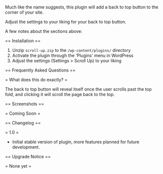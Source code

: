 Much like the name suggests, this plugin will add a back to top button to the corner of your site.

Adjust the settings to your liking for your back to top button.

A few notes about the sections above:


== Installation ==

1. Unzip `scroll-up.zip` to the `/wp-content/plugins/` directory
2. Activate the plugin through the 'Plugins' menu in WordPress
3. Adjust the settings (Settings > Scroll Up) to your liking

== Frequently Asked Questions ==

= What does this do exactly? =

The back to top button will reveal itself once the user scrolls past the top fold, and clicking it will scroll the page back to the top.

== Screenshots ==

= Coming Soon =

== Changelog ==

= 1.0 =
* Initial stable version of plugin, more features planned for future development.

== Upgrade Notice ==

= None yet =
